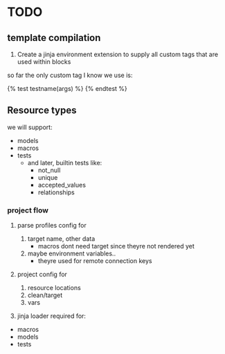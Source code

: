 # TODO 

## template compilation
1) Create a jinja environment extension to supply
all custom tags that are used within blocks

so far the only custom tag I know we use is:

{% test testname(args) %}
{% endtest %}

## Resource types
we will support:
 - models
 - macros
 - tests
    - and later, builtin tests like:
        - not_null
        - unique
        - accepted_values
        - relationships

### project flow
1) parse profiles config for
    1) target name, other data
        - macros dont need target since theyre not rendered yet
    2) maybe environment variables..
        - theyre used for remote connection keys

2) project config for 
    1) resource locations
    2) clean/target
    3) vars

2) jinja loader required for:
 - macros
 - models
 - tests

